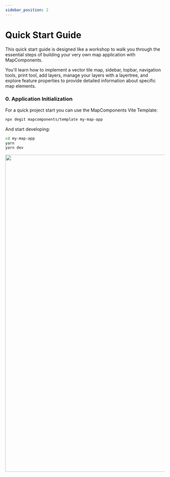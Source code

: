 ```yaml
---
sidebar_position: 2
---
```


# Quick Start Guide

This quick start guide is designed like a workshop to walk you through the essential steps of building your very own map application with MapComponents.

You'll learn how to implement a vector tile map, sidebar, topbar, navigation tools, print tool,
add layers, manage your layers with a layertree, and explore feature properties to provide detailed information about specific map elements.

### 0. Application Initialization

For a quick project start you can use the MapComponents Vite Template:

```bash
npx degit mapcomponents/template my-map-app
```

And start developing:

```bash
cd my-map-app
yarn
yarn dev
```

<img src="/img/init_app_template.png" width="1000" />
